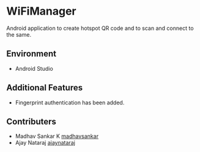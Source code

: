 # WiFiManager
Android application to create hotspot QR code and to scan and connect to the same.

## Environment
* Android Studio

## Additional Features
* Fingerprint authentication has been added.

## Contributers
* Madhav Sankar K [madhavsankar](https://github.com/madhavsankar)
* Ajay Nataraj [ajaynataraj](https://github.com/ajaynataraj)
